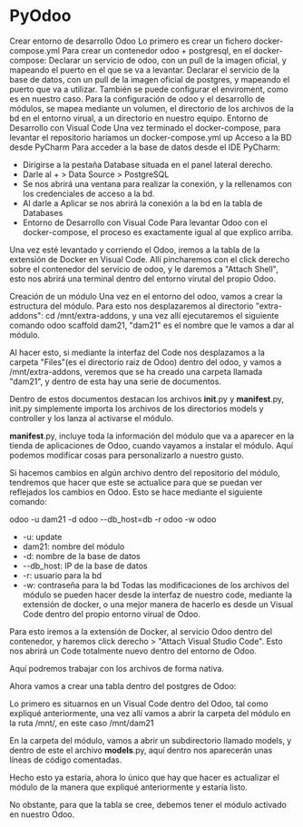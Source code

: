 # PyOdoo
Crear entorno de desarrollo Odoo
Lo primero es crear un fichero docker-compose.yml
Para crear un contenedor odoo + postgresql, en el docker-compose:
Declarar un servicio de odoo, con un pull de la imagen oficial, y mapeando el puerto en el que se va a levantar.
Declarar el servicio de la base de datos, con un pull de la imagen oficial de postgres, y mapeando el puerto que va a utilizar. También se puede configurar el enviroment, como es en nuestro caso.
Para la configuración de odoo y el desarrollo de módulos, se mapea mediante un volumen, el directorio de los archivos de la bd en el entorno virual, a un directorio en nuestro equipo. Entorno de Desarrollo con Visual Code
Una vez terminado el docker-compose, para levantar el repositorio haríamos un docker-compose.yml up
Acceso a la BD desde PyCharm
Para acceder a la base de datos desde el IDE PyCharm:

- Dirigirse a la pestaña Database situada en el panel lateral derecho.
- Darle al + > Data Source > PostgreSQL
- Se nos abrirá una ventana para realizar la conexión, y la rellenamos con los credenciales de acceso a la bd.
-  Al darle a Aplicar se nos abrirá la conexión a la bd en la tabla de Databases
- Entorno de Desarrollo con Visual Code
Para levantar Odoo con el docker-compose, el proceso es exactamente igual al que explico arriba.

Una vez esté levantado y corriendo el Odoo, iremos a la tabla de la extensión de Docker en Visual Code. Allí pincharemos con el click derecho sobre el contenedor del servicio de odoo, y le daremos a "Attach Shell", esto nos abrirá una terminal dentro del entorno virutal del propio Odoo.

Creación de un módulo
Una vez en el entorno del odoo, vamos a crear la estructura del módulo. Para esto nos desplazaremos al directorio "extra-addons": cd /mnt/extra-addons, y una vez allí ejecutaremos el siguiente comando odoo scaffold dam21, "dam21" es el nombre que le vamos a dar al módulo.

Al hacer esto, si mediante la interfaz del Code nos desplazamos a la carpeta "Files"(es el directorio raiz de Odoo) dentro del odoo, y vamos a /mnt/extra-addons, veremos que se ha creado una carpeta llamada "dam21", y dentro de esta hay una serie de documentos.

Dentro de estos documentos destacan los archivos __init__.py y __manifest__.py, init.py simplemente importa los archivos de los directorios models y controller y los lanza al activarse el módulo.

__manifest__.py, incluye toda la información del módulo que va a aparecer en la tienda de aplicaciones de Odoo, cuando vayamos a instalar el módulo. Aquí podemos modificar cosas para personalizarlo a nuestro gusto.

Si hacemos cambios en algún archivo dentro del repositorio del módulo, tendremos que hacer que este se actualice para que se puedan ver reflejados los cambios en Odoo. Esto se hace mediante el siguiente comando:

odoo -u dam21 -d odoo --db_host=db -r odoo -w odoo

- -u: update
- dam21: nombre del módulo
- -d: nombre de la base de datos
- --db_host: IP de la base de datos
- -r: usuario para la bd
- -w: contraseña para la bd
Todas las modificaciones de los archivos del módulo se pueden hacer desde la interfaz de nuestro code, mediante la extensión de docker, o una mejor manera de hacerlo es desde un Visual Code dentro del propio entorno virual de Odoo.

Para esto iremos a la extensión de Docker, al servicio Odoo dentro del contenedor, y haremos click derecho > "Attach Visual Studio Code". Esto nos abrirá un Code totalmente nuevo dentro del entorno de Odoo.

Aquí podremos trabajar con los archivos de forma nativa.

Ahora vamos a crear una tabla dentro del postgres de Odoo:

Lo primero es situarnos en un Visual Code dentro del Odoo, tal como expliqué anteriormente, una vez allí vamos a abrir la carpeta del módulo en la ruta /mnt/, en este caso /mnt/dam21

En la carpeta del módulo, vamos a abrir un subdirectorio llamado models, y dentro de este el archivo __models__.py, aquí dentro nos aparecerán unas líneas de código comentadas.

Hecho esto ya estaría, ahora lo único que hay que hacer es actualizar el módulo de la manera que expliqué anteriormente y estaría listo.

No obstante, para que la tabla se cree, debemos tener el módulo activado en nuestro Odoo.
